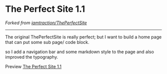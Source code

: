 # The Perfect Site 1.1

*Forked from [iamtraction/ThePerfectSite](https://github.com/iamtraction/ThePerfectSite)*

- - -

The original ThePerfectSite is really perfect; but I want to build a home page that can put some sub page/ code block.

so I add a navigation bar and some markdown style to the page and also improved the typography.

Preview [The Perfect Site 1.1](https://enjoyjelly.neocities.org/_perfect1.1)
